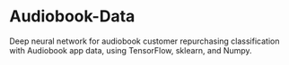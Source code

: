 # Audiobook-Data
Deep neural network for audiobook customer repurchasing classification with Audiobook app data, using TensorFlow, sklearn, and Numpy.
